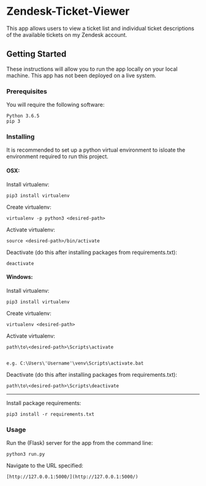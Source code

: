 # Zendesk-Ticket-Viewer
This app allows users to view a ticket list and individual ticket descriptions of the available tickets on my Zendesk account. 

## Getting Started
These instructions will allow you to run the app locally on your local machine. This app has not been deployed on a live system.

### Prerequisites
You will require the following software:
```
Python 3.6.5
pip 3
```

### Installing
It is recommended to set up a python virtual environment to isloate the environment required to run this project.


#### OSX:


Install virtualenv:
```
pip3 install virtualenv
```


Create virtualenv:
```
virtualenv -p python3 <desired-path>
```


Activate virtualenv:
```
source <desired-path>/bin/activate
```


Deactivate (do this after installing packages from requirements.txt):
```
deactivate
```


#### Windows:



Install virtualenv:
```
pip3 install virtualenv
```


Create virtualenv:
```
virtualenv <desired-path>
```


Activate virtualenv:
```
path\to\<desired-path>\Scripts\activate


e.g. C:\Users\'Username'\venv\Scripts\activate.bat
```


Deactivate (do this after installing packages from requirements.txt):
```
path\to\<desired-path>\Scripts\deactivate
```

-------------------------------------------------------------------------------
Install package requirements:
```
pip3 install -r requirements.txt
```


### Usage
Run the (Flask) server for the app from the command line:
```
python3 run.py
```


Navigate to the URL specified:
 ```
 [http://127.0.0.1:5000/](http://127.0.0.1:5000/)
```
